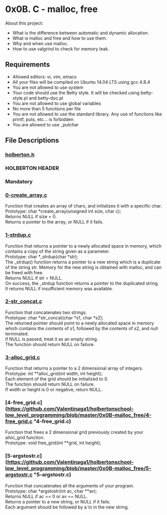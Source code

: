 # 0x0B. C - malloc, free

About this project:

- What is the difference between automatic and dynamic allocation.
- What is malloc and free and how to use them.
- Why and when use malloc.
- How to use valgrind to check for memory leak.

## Requirements

- Allowed editors: vi, vim, emacs
- All your files will be compiled on Ubuntu 14.04 LTS using gcc 4.8.4
- You are not allowed to use system
- Your code should use the Betty style. It will be checked using betty-style.pl and betty-doc.pl
- You are not allowed to use global variables
- No more than 5 functions per file
- You are not allowed to use the standard library. Any use of functions like printf, puts, etc… is forbidden
- You are allowed to use _putchar

## File Descriptions

### [holberton.h](https://github.com/Valentinaga1/holbertonschool-low_level_programming/blob/master/0x0B-malloc_free/holberton.h "holberton.h")
### HOLBERTON HEADER

### Mandatory

### [0-create_array.c](https://github.com/Valentinaga1/holbertonschool-low_level_programming/blob/master/0x0B-malloc_free/0-create_array.c  "0-create_array.c")
Function that creates an array of chars, and initializes it with a specific char.  
Prototype: char *create_array(unsigned int size, char c);  
Returns NULL if size = 0.  
Returns a pointer to the array, or NULL if it fails.

### [1-strdup.c](https://github.com/Valentinaga1/holbertonschool-low_level_programming/blob/master/0x0B-malloc_free/1-strdup.c  "1-strdup.c")
Function that returns a pointer to a newly allocated space in memory, which contains a copy of the string given as a parameter.  
Prototype: char *_strdup(char *str);  
The _strdup() function returns a pointer to a new string which is a duplicate of the string str. Memory for the new string is obtained with malloc, and can be freed with free.  
Returns NULL if str = NULL.  
On success, the _strdup function returns a pointer to the duplicated string. It returns NULL if insufficient memory was available.

### [2-str_concat.c](https://github.com/Valentinaga1/holbertonschool-low_level_programming/blob/master/0x0B-malloc_free/2-str_concat.c  "2-str_concat.c")
Function that concatenates two strings.  
Prototype: char *str_concat(char *s1, char *s2);  
The returned pointer should point to a newly allocated space in memory which contains the contents of s1, followed by the contents of s2, and null terminated.  
if NULL is passed, treat it as an empty string.  
The function should return NULL on failure.

### [3-alloc_grid.c](https://github.com/Valentinaga1/holbertonschool-low_level_programming/blob/master/0x0B-malloc_free/3-alloc_grid.c  "3-alloc_grid.c")
Function that returns a pointer to a 2 dimensional array of integers.  
Prototype: int **alloc_grid(int width, int height);  
Each element of the grid should be initialized to 0.  
The function should return NULL on failure.  
If width or height is 0 or negative, return NULL.  

### [4-free_grid.c](https://github.com/Valentinaga1/holbertonschool-low_level_programming/blob/master/0x0B-malloc_free/4-free_grid.c  "4-free_grid.c)
Function that frees a 2 dimensional grid previously created by your alloc_grid function.  
Prototype: void free_grid(int **grid, int height);

### [5-argstostr.c](https://github.com/Valentinaga1/holbertonschool-low_level_programming/blob/master/0x0B-malloc_free/5-argstostr.c  "5-argstostr.c)
Function that concatenates all the arguments of your program.  
Prototype: char *argstostr(int ac, char **av);  
Returns NULL if ac == 0 or av == NULL.  
Returns a pointer to a new string, or NULL if it fails.  
Each argument should be followed by a \n in the new string.
